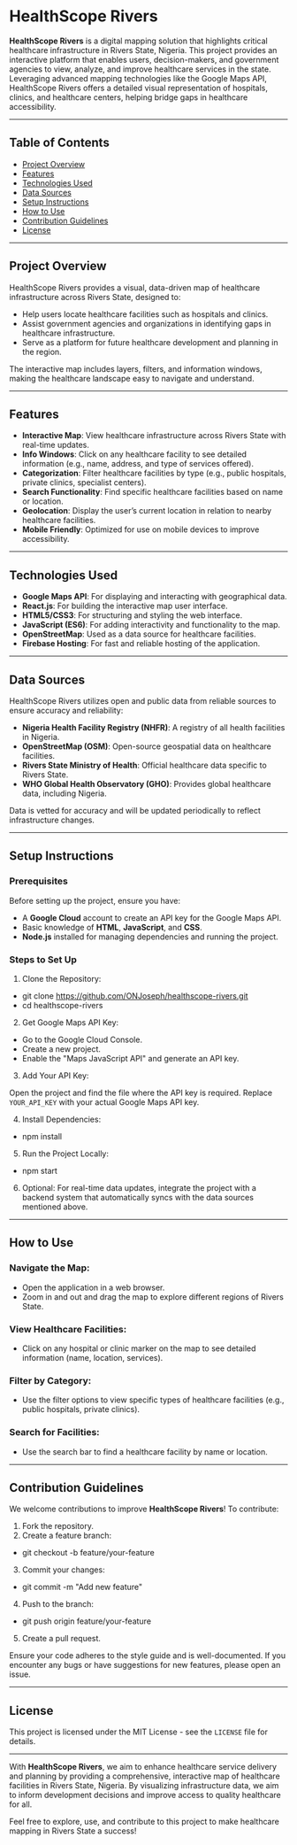 # HealthScope Rivers

**HealthScope Rivers** is a digital mapping solution that highlights critical healthcare infrastructure in Rivers State, Nigeria. This project provides an interactive platform that enables users, decision-makers, and government agencies to view, analyze, and improve healthcare services in the state. Leveraging advanced mapping technologies like the Google Maps API, HealthScope Rivers offers a detailed visual representation of hospitals, clinics, and healthcare centers, helping bridge gaps in healthcare accessibility.

---

## Table of Contents

- [Project Overview](#project-overview)
- [Features](#features)
- [Technologies Used](#technologies-used)
- [Data Sources](#data-sources)
- [Setup Instructions](#setup-instructions)
- [How to Use](#how-to-use)
- [Contribution Guidelines](#contribution-guidelines)
- [License](#license)

---

## Project Overview

HealthScope Rivers provides a visual, data-driven map of healthcare infrastructure across Rivers State, designed to:

- Help users locate healthcare facilities such as hospitals and clinics.
- Assist government agencies and organizations in identifying gaps in healthcare infrastructure.
- Serve as a platform for future healthcare development and planning in the region.

The interactive map includes layers, filters, and information windows, making the healthcare landscape easy to navigate and understand.

---

## Features

- **Interactive Map**: View healthcare infrastructure across Rivers State with real-time updates.
- **Info Windows**: Click on any healthcare facility to see detailed information (e.g., name, address, and type of services offered).
- **Categorization**: Filter healthcare facilities by type (e.g., public hospitals, private clinics, specialist centers).
- **Search Functionality**: Find specific healthcare facilities based on name or location.
- **Geolocation**: Display the user’s current location in relation to nearby healthcare facilities.
- **Mobile Friendly**: Optimized for use on mobile devices to improve accessibility.

---

## Technologies Used

- **Google Maps API**: For displaying and interacting with geographical data.
- **React.js**: For building the interactive map user interface.
- **HTML5/CSS3**: For structuring and styling the web interface.
- **JavaScript (ES6)**: For adding interactivity and functionality to the map.
- **OpenStreetMap**: Used as a data source for healthcare facilities.
- **Firebase Hosting**: For fast and reliable hosting of the application.

---

## Data Sources

HealthScope Rivers utilizes open and public data from reliable sources to ensure accuracy and reliability:

- **Nigeria Health Facility Registry (NHFR)**: A registry of all health facilities in Nigeria.
- **OpenStreetMap (OSM)**: Open-source geospatial data on healthcare facilities.
- **Rivers State Ministry of Health**: Official healthcare data specific to Rivers State.
- **WHO Global Health Observatory (GHO)**: Provides global healthcare data, including Nigeria.

Data is vetted for accuracy and will be updated periodically to reflect infrastructure changes.

---

## Setup Instructions

### Prerequisites

Before setting up the project, ensure you have:

- A **Google Cloud** account to create an API key for the Google Maps API.
- Basic knowledge of **HTML**, **JavaScript**, and **CSS**.
- **Node.js** installed for managing dependencies and running the project.

### Steps to Set Up

1. Clone the Repository:
   
- git clone https://github.com/ONJoseph/healthscope-rivers.git 
- cd healthscope-rivers 


2. Get Google Maps API Key:

- Go to the Google Cloud Console.
- Create a new project.
- Enable the "Maps JavaScript API" and generate an API key.

3. Add Your API Key:

Open the project and find the file where the API key is required. Replace `YOUR_API_KEY` with your actual Google Maps API key.

4. Install Dependencies:

- npm install

5. Run the Project Locally:

- npm start

6. Optional: For real-time data updates, integrate the project with a backend system that automatically syncs with the data sources mentioned above.

---

## How to Use

### Navigate the Map:

- Open the application in a web browser.
- Zoom in and out and drag the map to explore different regions of Rivers State.

### View Healthcare Facilities:

- Click on any hospital or clinic marker on the map to see detailed information (name, location, services).

### Filter by Category:

- Use the filter options to view specific types of healthcare facilities (e.g., public hospitals, private clinics).

### Search for Facilities:

- Use the search bar to find a healthcare facility by name or location.

---

## Contribution Guidelines

We welcome contributions to improve **HealthScope Rivers**! To contribute:

1. Fork the repository.
2. Create a feature branch:
- git checkout -b feature/your-feature
3. Commit your changes:
- git commit -m "Add new feature"
4. Push to the branch:
- git push origin feature/your-feature
5. Create a pull request.

Ensure your code adheres to the style guide and is well-documented. If you encounter any bugs or have suggestions for new features, please open an issue.

---

## License

This project is licensed under the MIT License - see the `LICENSE` file for details.

---

With **HealthScope Rivers**, we aim to enhance healthcare service delivery and planning by providing a comprehensive, interactive map of healthcare facilities in Rivers State, Nigeria. By visualizing infrastructure data, we aim to inform development decisions and improve access to quality healthcare for all.

Feel free to explore, use, and contribute to this project to make healthcare mapping in Rivers State a success!